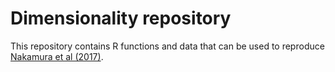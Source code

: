 # Dimensionality repository
 This repository contains R functions and data that can be used to reproduce [Nakamura et al (2017)](https://onlinelibrary.wiley.com/doi/full/10.1111/aec.12529).
 
